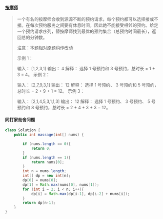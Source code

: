 #### [按摩师](https://leetcode-cn.com/problems/the-masseuse-lcci/)

> 一个有名的按摩师会收到源源不断的预约请求，每个预约都可以选择接或不接。在每次预约服务之间要有休息时间，因此她不能接受相邻的预约。给定一个预约请求序列，替按摩师找到最优的预约集合（总预约时间最长），返回总的分钟数。
>
> 注意：本题相对原题稍作改动
>
>  
>
> 示例 1：
>
> 输入： [1,2,3,1]
> 输出： 4
> 解释： 选择 1 号预约和 3 号预约，总时长 = 1 + 3 = 4。
> 示例 2：
>
> 输入： [2,7,9,3,1]
> 输出： 12
> 解释： 选择 1 号预约、 3 号预约和 5 号预约，总时长 = 2 + 9 + 1 = 12。
> 示例 3：
>
> 输入： [2,1,4,5,3,1,1,3]
> 输出： 12
> 解释： 选择 1 号预约、 3 号预约、 5 号预约和 8 号预约，总时长 = 2 + 4 + 3 + 3 = 12。
>

#### 同打家劫舍问题

```java
class Solution {
    public int massage(int[] nums) {
        
        if (nums.length == 0){
            return 0;
        }
        if (nums.length == 1){
            return nums[0];
        }
        int n = nums.length;
        int[] dp = new int[n];
        dp[0] = nums[0];
        dp[1] = Math.max(nums[0], nums[1]);
        for (int i = 2; i < n; i++){
            dp[i] = Math.max(dp[i-1], dp[i-2] + nums[i]);
        }
        return dp[n-1];
    }
}
```

